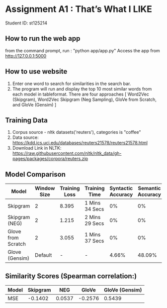 # Assignment A1 : That’s What I LIKE
Student ID: st125214

## How to run the web app
from the command prompt, run : "python app/app.py"
Access the app from http://127.0.0.1:5000

## How to use website
1. Enter one word to search for similarities in the search bar.
2. The program will run and display the top 10 most similar words from each model in tableformat. 
There are four approaches [ Word2Vec (Skipgram), Word2Vec Skipgram (Neg Sampling), GloVe from Scratch, and GloVe (Gensim) ]

## Training Data
1. Corpus source - nltk datasets('reuters'), categories is "coffee"
2. Data source: https://kdd.ics.uci.edu/databases/reuters21578/reuters21578.html
3. Download Link in NLTK: https://raw.githubusercontent.com/nltk/nltk_data/gh-pages/packages/corpora/reuters.zip 


## Model Comparison

| Model                | Window Size       | Training Loss   | Training Time     | Syntactic Accuracy | Semantic Accuracy |
|----------------------|-------------------|-----------------|-------------------|--------------------|-------------------|
| Skipgram             | 2                 | 8.395           |  1 Mins 34 Secs   | 0%                 | 0%                |
| Skipgram (NEG)       | 2                 | 1.215           |  2 Mins 29 Secs   | 0%                 | 0%                |
| Glove from Scratch   | 2                 | 3.055           |  1 Mins 37 Secs   | 0%                 | 0%                |
| Glove (Gensim)       | Default           | -               | -                 | 4.66%              | 48.09%            |


## Similarity Scores (Spearman correlation:)
| Model                | Skipgram  | NEG      | GloVe    | GloVe (Gensim) |
|----------------------|-----------|----------|----------|----------------|
| MSE                  | -0.1402   | 0.0537   | -0.2576  |   0.5439       |

